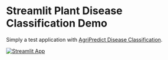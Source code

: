 # Streamlit Plant Disease Classification Demo

Simply a test application with [AgriPredict Disease Classification](https://tfhub.dev/agripredict/disease-classification/1).

[![Streamlit App](https://static.streamlit.io/badges/streamlit_badge_black_white.svg)](https://share.streamlit.io/tomasborrella/streamlit_plant_disease_classification_demo/streamlit_app.py)